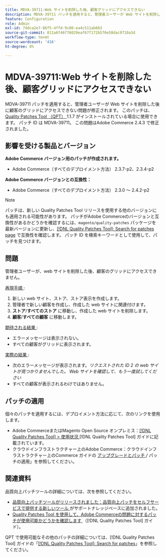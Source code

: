```yaml
---
title: MDVA-39711:Web サイトを削除した後、顧客グリッドにアクセスできない
description: MDVA-39711 パッチを適用すると、管理者ユーザーが Web サイトを削除した後に顧客のグリッドにアクセスできない問題が修正されます。 このパッチは、[Quality Patches Tool （QPT） ] （https://experienceleague.adobe.com/ja/docs/commerce-operations/tools/quality-patches-tool/quality-patches-tool-to-self-serve-quality-patches） 1.1.7 がインストールされている場合に利用できます。 パッチ ID は MDVA-39711。 この問題はAdobe Commerce 2.4.3 で修正されました。
feature: Configuration
role: Admin
exl-id: 7ddca2e7-86f5-4ffd-9c00-ea4c511ab663
source-git-commit: 011a6f46f76029eaf67f172b576e58dac9710a3d
workflow-type: tm+mt
source-wordcount: '416'
ht-degree: 0%

---
```


# MDVA-39711:Web サイトを削除した後、顧客グリッドにアクセスできない

MDVA-39711 パッチを適用すると、管理者ユーザーが Web サイトを削除した後に顧客のグリッドにアクセスできない問題が修正されます。 このパッチは、[Quality Patches Tool （QPT） ](https://experienceleague.adobe.com/ja/docs/commerce-operations/tools/quality-patches-tool/quality-patches-tool-to-self-serve-quality-patches)1.1.7 がインストールされている場合に使用できます。 パッチ ID は MDVA-39711。 この問題はAdobe Commerce 2.4.3 で修正されました。

## 影響を受ける製品とバージョン

**Adobe Commerce バージョン用のパッチが作成されます。**

* Adobe Commerce（すべてのデプロイメント方法） 2.3.7-p2、2.3.4-p2

**Adobe Commerce バージョンとの互換性：**

* Adobe Commerce（すべてのデプロイメント方法） 2.3.0 ～ 2.4.2-p2

>[!NOTE]
>
>パッチは、新しい Quality Patches Tool リリースを使用する他のバージョンにも適用される可能性があります。 パッチがAdobe Commerceのバージョンと互換性があるかどうかを確認するには、`magento/quality-patches` パッケージを最新バージョンに更新し、[[!DNL Quality Patches Tool]: Search for patches page](https://experienceleague.adobe.com/ja/docs/commerce-operations/tools/quality-patches-tool/quality-patches-tool-to-self-serve-quality-patches) で互換性を確認します。 パッチ ID を検索キーワードとして使用して、パッチを見つけます。

## 問題

管理者ユーザーが、web サイトを削除した後、顧客のグリッドにアクセスできません。

<u> 再現手順 </u>:

1. 新しい web サイト、ストア、ストア表示を作成します。
1. 管理者で新しい顧客を作成し、作成した web サイトに関連付けます。
1. **ストア**/**すべてのストア** に移動し、作成した web サイトを削除します。
1. **顧客**/**すべての顧客** に移動します。

<u> 期待される結果 </u>:

* エラーメッセージは表示されない。
* すべての顧客がグリッドに表示されます。

<u> 実際の結果 </u>:

* 次のエラーメッセージが表示されます。*リクエストされた ID 2 の web サイトが見つかりませんでした。 Web サイトを確認して、もう一度試してください*
* すべての顧客が表示されるわけではありません。

## パッチの適用

個々のパッチを適用するには、デプロイメント方法に応じて、次のリンクを使用します。

* Adobe CommerceまたはMagento Open Source オンプレミス：[[!DNL Quality Patches Tool] > 使用状況 ](/help/tools/quality-patches-tool/usage.md) [!DNL Quality Patches Tool] ガイドに記載されています。
* クラウドインフラストラクチャー上のAdobe Commerce：クラウドインフラストラクチャー上のCommerce ガイドの [ アップグレードとパッチ ](https://experienceleague.adobe.com/docs/commerce-cloud-service/user-guide/develop/upgrade/apply-patches.html?lang=ja)/ パッチの適用」を参照してください。

## 関連資料

品質向上パッチツールの詳細については、次を参照してください。

* [ 品質向上パッチツールがリリースされました：品質向上パッチをセルフサービスで提供する新しいツール ](https://experienceleague.adobe.com/ja/docs/commerce-operations/tools/quality-patches-tool/quality-patches-tool-to-self-serve-quality-patches) がサポートナレッジベースに追加されました。
* [Quality Patches Tool を使用して、Adobe Commerceの問題に対するパッチが使用可能かどうかを確認します ](/help/tools/quality-patches-tool/patches-available-in-qpt/check-patch-for-magento-issue-with-magento-quality-patches.md) （[!DNL Quality Patches Tool] ガイド）。

QPT で使用可能なその他のパッチの詳細については、[!DNL Quality Patches Tool] ガイドの「[[!DNL Quality Patches Tool]: Search for patches](https://experienceleague.adobe.com/tools/commerce-quality-patches/index.html?lang=ja)」を参照してください。
